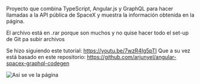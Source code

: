 Proyecto que combina TypeScript, Angular.js y GraphQL para hacer llamadas a la API pública de SpaceX y muestra la información obtenida en la página.


El archivo está en .rar porque son muchos y no quise hacer todo el set-up de Git pa subir archivos


Se hizo siguiendo este tutorial: https://youtu.be/7wzR4Ig5pTI
Que a su vez está basado en este repositorio: https://github.com/arjunyel/angular-spacex-graphql-codegen

![Así se ve la página](https://github.com/[AlanRodz]/[Proyectos-NodeJS]/blob/[main]/imagen.png?raw=true)
